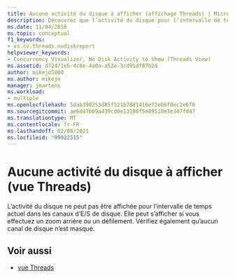 ```yaml
---
title: Aucune activité du disque à afficher (affichage Threads) | Microsoft Docs
description: Découvrez que l’activité du disque pour l’intervalle de temps actuel dans les canaux d’e/s disque ne peut pas être affichée. Elle peut s’afficher si vous effectuez un zoom arrière ou un défilement.
ms.date: 11/04/2016
ms.topic: conceptual
f1_keywords:
- vs.cv.threads.nodiskreport
helpviewer_keywords:
- Concurrency Visualizer, No Disk Activity to Show (Threads View)
ms.assetid: d72471e5-4c8e-4a0a-a52e-3cd91df87b2d
author: mikejo5000
ms.author: mikejo
manager: jmartens
ms.workload:
- multiple
ms.openlocfilehash: 5dab398253d85f521b78d1416e72eb6f0ec2e6f6
ms.sourcegitcommit: ae6d47b09a439cd0e13180f5e89510e3e347fd47
ms.translationtype: MT
ms.contentlocale: fr-FR
ms.lasthandoff: 02/08/2021
ms.locfileid: "99922515"
---
```

# <a name="no-disk-activity-to-show-threads-view"></a>Aucune activité du disque à afficher (vue Threads)
L’activité du disque ne peut pas être affichée pour l’intervalle de temps actuel dans les canaux d’E/S de disque. Elle peut s’afficher si vous effectuez un zoom arrière ou un défilement. Vérifiez également qu’aucun canal de disque n’est masqué.

## <a name="see-also"></a>Voir aussi
- [vue Threads](../profiling/threads-view-parallel-performance.md)